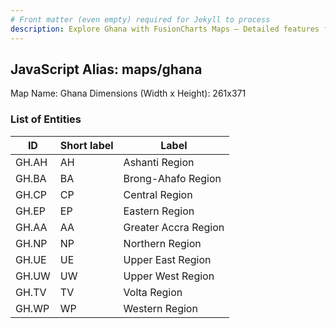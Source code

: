 ```yaml
---
# Front matter (even empty) required for Jekyll to process
description: Explore Ghana with FusionCharts Maps – Detailed features for seamless integration. Try now & enhance your data visualization today! 
---
```


## JavaScript Alias: maps/ghana

Map Name: Ghana
Dimensions (Width x Height): 261x371

### List of Entities

| ID    | Short label | Label                |
| ----- | ----------- | -------------------- |
| GH.AH | AH          | Ashanti Region       |
| GH.BA | BA          | Brong-Ahafo Region   |
| GH.CP | CP          | Central Region       |
| GH.EP | EP          | Eastern Region       |
| GH.AA | AA          | Greater Accra Region |
| GH.NP | NP          | Northern Region      |
| GH.UE | UE          | Upper East Region    |
| GH.UW | UW          | Upper West Region    |
| GH.TV | TV          | Volta Region         |
| GH.WP | WP          | Western Region       |

